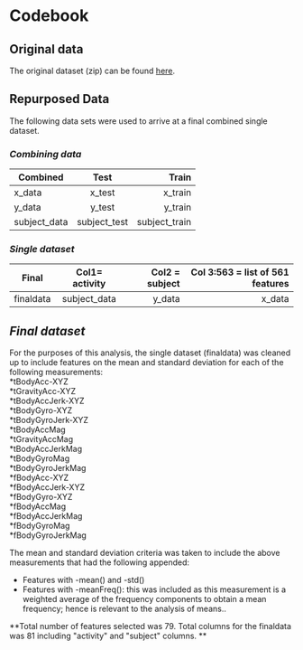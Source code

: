 # Codebook

## Original data
The original dataset (zip) can be found [here](https://d396qusza40orc.cloudfront.net/getdata%2Fprojectfiles%2FUCI%20HAR%20Dataset.zip).

## Repurposed Data
The following data sets were used to arrive at a final combined single dataset.
### *Combining data*
| Combined  | Test          | Train  |
| ------------- |:-------------:| -----:|
| x_data      | x_test | x_train |
| y_data     | y_test      |   y_train |
| subject_data | subject_test    |    subject_train |

### *Single dataset*
| Final  | Col1= activity | Col2 = subject | Col 3:563 = list of 561 features |
| ------------- |:-------------:| -----:|-----:|
| finaldata      | subject_data | y_data |x_data  |

## *Final dataset*
For the purposes of this analysis, the single dataset (finaldata) was cleaned up to include features on the mean and standard deviation for each of the following measurements:  
*tBodyAcc-XYZ  
*tGravityAcc-XYZ  
*tBodyAccJerk-XYZ  
*tBodyGyro-XYZ  
*tBodyGyroJerk-XYZ  
*tBodyAccMag  
*tGravityAccMag  
*tBodyAccJerkMag  
*tBodyGyroMag  
*tBodyGyroJerkMag  
*fBodyAcc-XYZ  
*fBodyAccJerk-XYZ  
*fBodyGyro-XYZ  
*fBodyAccMag  
*fBodyAccJerkMag  
*fBodyGyroMag  
*fBodyGyroJerkMag  
  
The mean and standard deviation criteria was taken to include the above measurements that had the following appended:
* Features with -mean() and -std()
* Features with -meanFreq(): this was included as this measurement is a weighted average of the frequency components to obtain a mean frequency; hence is relevant to the analysis of means..  

**Total number of features selected was 79. Total columns for the finaldata was 81 including "activity" and "subject" columns. **


